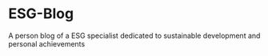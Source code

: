 # ESG-Blog
A person blog of a ESG specialist dedicated to sustainable development and personal achievements 
